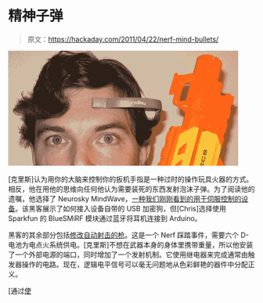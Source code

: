 # 精神子弹

> 原文：<https://hackaday.com/2011/04/22/nerf-mind-bullets/>

![](img/c84fdecdf03adea02f4efe9b810a1e3d.png "mind-bullets")

[克里斯]认为用你的大脑来控制你的扳机手指是一种过时的操作玩具火器的方式。相反，他在用他的思维向任何他认为需要装死的东西发射泡沫子弹。为了阅读他的遗嘱，他选择了 Neurosky MindWave，[一种我们刚刚看到的用于伺服控制的设备](http://hackaday.com/2011/04/22/mindwave-is-developer-read-hacker-friendly-mind-control/)。该黑客展示了如何接入设备自带的 USB 加密狗，但[Chris]选择使用 Sparkfun 的 BlueSMiRF 模块通过蓝牙将耳机连接到 Arduino。

黑客的其余部分包括[修改自动射击的枪](http://hex-machina.com/hw/stampede_autofire)。这是一个 Nerf 踩踏事件，需要六个 D-电池为电点火系统供电。[克里斯]不想在武器本身的身体里携带重量，所以他安装了一个外部电源的端口，同时增加了一个发射机制。它使用继电器来完成通常由触发器操作的电路。现在，逻辑电平信号可以毫无问题地从色彩鲜艳的器件中分配正义。

[通过[使](http://blog.makezine.com/archive/2011/04/eeg-controlled-nerf-stampede.html)